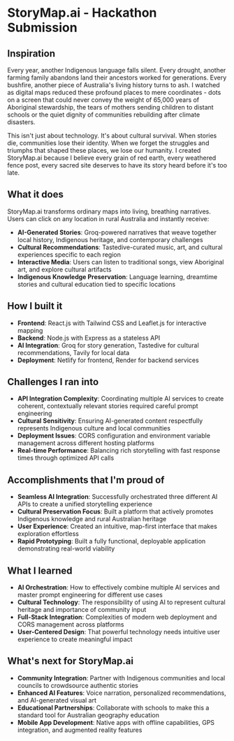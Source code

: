 # StoryMap.ai - Hackathon Submission

## Inspiration

Every year, another Indigenous language falls silent. Every drought, another farming family abandons land their ancestors worked for generations. Every bushfire, another piece of Australia's living history turns to ash. I watched as digital maps reduced these profound places to mere coordinates - dots on a screen that could never convey the weight of 65,000 years of Aboriginal stewardship, the tears of mothers sending children to distant schools or the quiet dignity of communities rebuilding after climate disasters.

This isn't just about technology. It's about cultural survival. When stories die, communities lose their identity. When we forget the struggles and triumphs that shaped these places, we lose our humanity. I created StoryMap.ai because I believe every grain of red earth, every weathered fence post, every sacred site deserves to have its story heard before it's too late.

## What it does

StoryMap.ai transforms ordinary maps into living, breathing narratives. Users can click on any location in rural Australia and instantly receive:

- **AI-Generated Stories**: Groq-powered narratives that weave together local history, Indigenous heritage, and contemporary challenges
- **Cultural Recommendations**: Tastedive-curated music, art, and cultural experiences specific to each region
- **Interactive Media**: Users can listen to traditional songs, view Aboriginal art, and explore cultural artifacts
- **Indigenous Knowledge Preservation**: Language learning, dreamtime stories and cultural education tied to specific locations

## How I built it

- **Frontend**: React.js with Tailwind CSS and Leaflet.js for interactive mapping
- **Backend**: Node.js with Express as a stateless API
- **AI Integration**: Groq for story generation, Tastedive for cultural recommendations, Tavily for local data
- **Deployment**: Netlify for frontend, Render for backend services

## Challenges I ran into

- **API Integration Complexity**: Coordinating multiple AI services to create coherent, contextually relevant stories required careful prompt engineering
- **Cultural Sensitivity**: Ensuring AI-generated content respectfully represents Indigenous culture and local communities
- **Deployment Issues**: CORS configuration and environment variable management across different hosting platforms
- **Real-time Performance**: Balancing rich storytelling with fast response times through optimized API calls

## Accomplishments that I'm proud of

- **Seamless AI Integration**: Successfully orchestrated three different AI APIs to create a unified storytelling experience
- **Cultural Preservation Focus**: Built a platform that actively promotes Indigenous knowledge and rural Australian heritage
- **User Experience**: Created an intuitive, map-first interface that makes exploration effortless
- **Rapid Prototyping**: Built a fully functional, deployable application demonstrating real-world viability

## What I learned

- **AI Orchestration**: How to effectively combine multiple AI services and master prompt engineering for different use cases
- **Cultural Technology**: The responsibility of using AI to represent cultural heritage and importance of community input
- **Full-Stack Integration**: Complexities of modern web deployment and CORS management across platforms
- **User-Centered Design**: That powerful technology needs intuitive user experience to create meaningful impact

## What's next for StoryMap.ai

- **Community Integration**: Partner with Indigenous communities and local councils to crowdsource authentic stories
- **Enhanced AI Features**: Voice narration, personalized recommendations, and AI-generated visual art
- **Educational Partnerships**: Collaborate with schools to make this a standard tool for Australian geography education
- **Mobile App Development**: Native apps with offline capabilities, GPS integration, and augmented reality features
